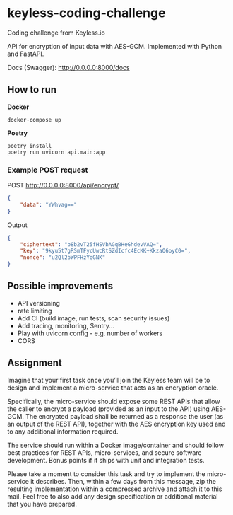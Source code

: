 # keyless-coding-challenge
Coding challenge from Keyless.io

API for encryption of input data with AES-GCM. Implemented with Python and FastAPI.

Docs (Swagger): http://0.0.0.0:8000/docs

## How to run

**Docker**
```shell
docker-compose up
```

**Poetry**
```shell
poetry install
poetry run uvicorn api.main:app
```

### Example POST request
POST http://0.0.0.0:8000/api/encrypt/
```json
{
    "data": "YWhvag=="
}
```

Output
```json
{
    "ciphertext": "b8b2vT25fHSVbAGqBHeGhdevVAQ=",
    "key": "9kyu5t7gRSmTFycUwcRtSZdIcfc4EcKK+KkzaO6oyC0=",
    "nonce": "u2Ql2bWPFHzYqGNK"
}
```

## Possible improvements
- API versioning
- rate limiting
- Add CI (build image, run tests, scan security issues)
- Add tracing, monitoring, Sentry...
- Play with uvicorn config - e.g. number of workers
- CORS


## Assignment
Imagine that your first task once you’ll join the Keyless team will be to 
design and implement a micro-service that acts as an encryption oracle.

Specifically, the micro-service should expose some REST APIs that allow 
the caller to encrypt a payload (provided as an input to the API) using AES-GCM.
The encrypted payload shall be returned as a response the user (as an output 
of the REST API), together with the AES encryption key used and to any 
additional information required.

The service should run within a Docker image/container and should follow best 
practices for REST APIs, micro-services, and secure software development. Bonus 
points if it ships with unit and integration tests.

Please take a moment to consider this task and try to implement 
the micro-service it describes. Then, within a few days from this message, 
zip the resulting implementation within a compressed archive and attach it 
to this mail. Feel free to also add any design specification or additional 
material that you have prepared.
